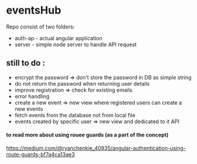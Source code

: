 # eventsHub
Repo consist of two folders:
- auth-ap - actual angular application
- server - simple node server to handle API request

## still to do :
 * encrypt the password => don't store the password in DB as simple string
 * do not return the password when returning user details
 * improve registration => check for existing emails
 * error handling
 * create a new event => new view where registered users can create a new events
 * fetch events from the database not from local file
 * events created by specific user => new view and dedicated to it API
 
#### to read more about using rouee guards (as a part of the concept)
https://medium.com/@ryanchenkie_40935/angular-authentication-using-route-guards-bf7a4ca13ae3

